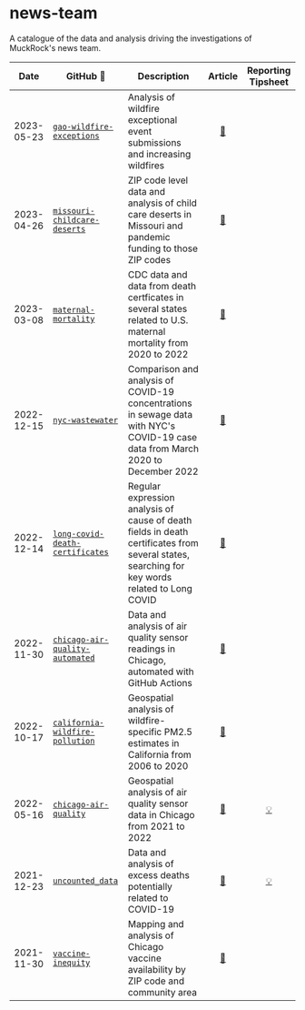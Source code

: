 # news-team

A catalogue of the data and analysis driving the investigations of MuckRock's news team.

| Date       | GitHub :link:                                                                                | Description                                                                                                                                   |                                                        Article                                                        |                                              Reporting Tipsheet                                              |
| ---------- | -------------------------------------------------------------------------------------------- | --------------------------------------------------------------------------------------------------------------------------------------------- | :-------------------------------------------------------------------------------------------------------------------: | :----------------------------------------------------------------------------------------------------------: |
| 2023-05-23 | [`gao-wildfire-exceptions`](https://github.com/MuckRock/gao-wildfire-exceptions)             | Analysis of wildfire exceptional event submissions and increasing wildfires                                                                   |          [:newspaper:](https://www.muckrock.com/news/archives/2023/may/23/wildfire-smoke-exceptional-event/)          |                                                                                                              |
| 2023-04-26 | [`missouri-childcare-deserts`](https://github.com/MuckRock/missouri-childcare-deserts)       | ZIP code level data and analysis of child care deserts in Missouri and pandemic funding to those ZIP codes                                    |         [:newspaper:](https://www.muckrock.com/news/archives/2023/apr/26/disappearing-daycare-missouri-data/)         |                                                                                                              |
| 2023-03-08 | [`maternal-mortality`](https://github.com/MuckRock/maternal-mortality)                       | CDC data and data from death certficates in several states related to U.S. maternal mortality from 2020 to 2022                               |          [:newspaper:](https://www.muckrock.com/news/archives/2023/mar/08/maternal-mortality-data-release/)           |                                                                                                              |
| 2022-12-15 | [`nyc-wastewater`](https://github.com/MuckRock/nyc-wastewater)                               | Comparison and analysis of COVID-19 concentrations in sewage data with NYC's COVID-19 case data from March 2020 to December 2022              |    [:newspaper:](https://www.muckrock.com/news/archives/2022/dec/15/wastewater-new-york-city-covid-surveillance/)     |                                                                                                              |
| 2022-12-14 | [`long-covid-death-certificates`](https://github.com/MuckRock/long-covid-death-certificates) | Regular expression analysis of cause of death fields in death certificates from several states, searching for key words related to Long COVID |          [:newspaper:](https://www.muckrock.com/news/archives/2022/dec/14/long-covid-cdc-muckrock-analysis/)          |                                                                                                              |
| 2022-11-30 | [`chicago-air-quality-automated`](https://github.com/MuckRock/chicago-air-quality-automated) | Data and analysis of air quality sensor readings in Chicago, automated with GitHub Actions                                                    |         [:newspaper:](https://www.muckrock.com/news/archives/2022/nov/30/chicago-air-pollution-data-release/)         |                                                                                                              |
| 2022-10-17 | [`california-wildfire-pollution`](https://github.com/MuckRock/california-wildfire-pollution) | Geospatial analysis of wildfire-specific PM2.5 estimates in California from 2006 to 2020                                                      |   [:newspaper:](https://www.muckrock.com/news/archives/2022/oct/17/wildfire-california-particulate-matter-health/)    |                                                                                                              |
| 2022-05-16 | [`chicago-air-quality`](https://github.com/MuckRock/chicago-air-quality)                     | Geospatial analysis of air quality sensor data in Chicago from 2021 to 2022                                                                   |          [:newspaper:](https://www.muckrock.com/news/archives/2022/may/16/chicagos-air-pollution-hotspots/)           | [:bulb:](https://www.muckrock.com/news/archives/2022/may/16/how-we-analyzed-chicago-air-pollution-hotspots/) |
| 2021-12-23 | [`uncounted_data`](https://github.com/MuckRock/uncounted_data)                               | Data and analysis of excess deaths potentially related to COVID-19                                                                            |  [:newspaper:](https://www.muckrock.com/news/archives/2021/dec/23/uncounted-the-hidden-death-toll-of-the-pandemic/)   |         [:bulb:](https://www.muckrock.com/news/archives/2022/jan/06/how-to-use-uncounted-cdc-data/)          |
| 2021-11-30 | [`vaccine-inequity`](https://github.com/MuckRock/chicago-vaccine-inequity)                   | Mapping and analysis of Chicago vaccine availability by ZIP code and community area                                                           | [:newspaper:](https://www.muckrock.com/news/archives/2021/nov/30/vaccine-disparities-led-unnecessary-deaths-chicago/) |                                                                                                              |
